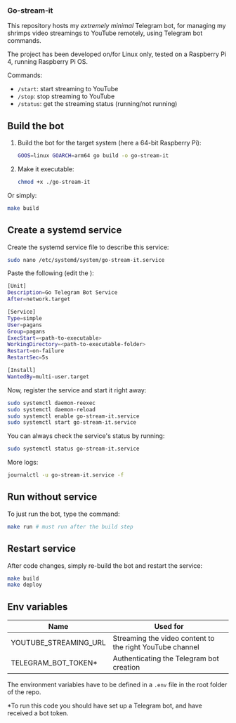 ### Go-stream-it

This repository hosts my _extremely minimal_ Telegram bot, for managing my shrimps video streamings to YouTube remotely, using Telegram bot commands.

The project has been developed on/for Linux only, tested on a Raspberry Pi 4, running Raspberry Pi OS.

Commands:
- `/start`: start streaming to YouTube
- `/stop`: stop streaming to YouTube
- `/status`: get the streaming status (running/not running)

## Build the bot

1. Build the bot for the target system (here a 64-bit Raspberry Pi):

    ```bash
    GOOS=linux GOARCH=arm64 go build -o go-stream-it
    ```

1. Make it executable:

    ```bash
    chmod +x ./go-stream-it
    ```

Or simply:

```bash
make build
```

## Create a systemd service

Create the systemd service file to describe this service:

```bash
sudo nano /etc/systemd/system/go-stream-it.service
```

Paste the following (edit the <fields>):

```bash
[Unit]
Description=Go Telegram Bot Service
After=network.target

[Service]
Type=simple
User=pagans
Group=pagans
ExecStart=<path-to-executable>
WorkingDirectory=<path-to-executable-folder>
Restart=on-failure
RestartSec=5s

[Install]
WantedBy=multi-user.target
```

Now, register the service and start it right away:

```bash
sudo systemctl daemon-reexec
sudo systemctl daemon-reload
sudo systemctl enable go-stream-it.service
sudo systemctl start go-stream-it.service
```

You can always check the service's status by running:

```bash
sudo systemctl status go-stream-it.service
```

More logs:

```bash
journalctl -u go-stream-it.service -f
```

## Run without service

To just run the bot, type the command:

```bash
make run # must run after the build step
```

## Restart service

After code changes, simply re-build the bot and restart the service:

```bash
make build
make deploy
```

## Env variables

| Name    | Used for |
| -------- | ------- |
| YOUTUBE_STREAMING_URL  | Streaming the video content to the right YouTube channel    |
| TELEGRAM_BOT_TOKEN* | Authenticating the Telegram bot creation     |

The environment variables have to be defined in a `.env` file in the root folder of the repo.

*To run this code you should have set up a Telegram bot, and have received a bot token.